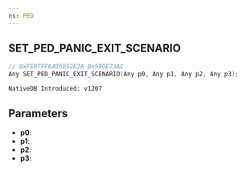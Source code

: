 ```yaml
---
ns: PED
---
```

## SET_PED_PANIC_EXIT_SCENARIO

```c
// 0xFE07FF6495D52E2A 0x59DE73AC
Any SET_PED_PANIC_EXIT_SCENARIO(Any p0, Any p1, Any p2, Any p3);
```

```
NativeDB Introduced: v1207
```

## Parameters
* **p0**:
* **p1**:
* **p2**:
* **p3**:
